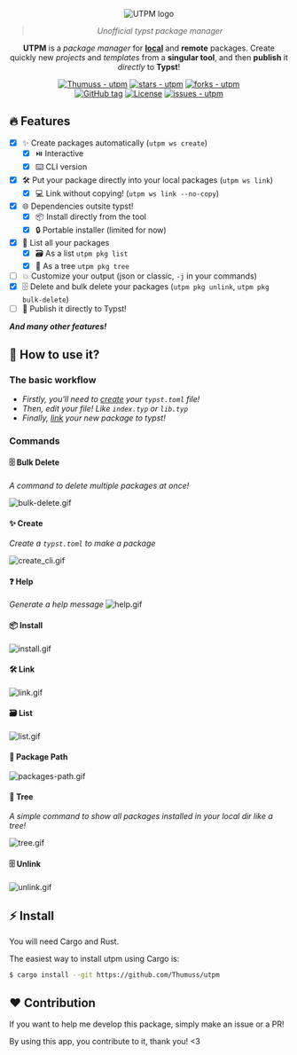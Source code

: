 <div align="center">

![UTPM logo](./assets/logo.svg)

> _Unofficial typst package manager_

**UTPM** is a _package manager_ for **[local](https://github.com/typst/packages#local-packages)** and **remote** packages. Create quickly new _projects_ and _templates_ from a **singular tool**, and then **publish** it _directly_ to **Typst**!

[![Thumuss - utpm](https://img.shields.io/static/v1?label=Thumuss&message=utpm&color=blue&logo=github)](https://github.com/Thumuss/utpm "Go to GitHub repo")
[![stars - utpm](https://img.shields.io/github/stars/Thumuss/utpm?style=social)](https://github.com/Thumuss/utpm)
[![forks - utpm](https://img.shields.io/github/forks/Thumuss/utpm?style=social)](https://github.com/Thumuss/utpm)
<br/>
[![GitHub tag](https://img.shields.io/github/tag/Thumuss/utpm?include_prereleases=&sort=semver&color=blue)](https://github.com/Thumuss/utpm/releases/)
[![License](https://img.shields.io/badge/License-MIT-blue)](#license)
[![issues - utpm](https://img.shields.io/github/issues/Thumuss/utpm)](https://github.com/Thumuss/utpm/issues)


</div>

## 🔥 Features

- [x] ✨ Create packages automatically (`utpm ws create`)
  - [x] ⏯️ Interactive
  - [x] ⌨️ CLI version
- [x] 🛠 Put your package directly into your local packages (`utpm ws link`)
  - [x] 💻 Link without copying! (`utpm ws link --no-copy`)
- [x] 🌐 Dependencies outsite typst!
  - [x] 📦 Install directly from the tool
  - [x] 🔒 Portable installer (limited for now)
- [x] 📃 List all your packages
  - [x] 🗃️ As a list `utpm pkg list`
  - [x] 🌲 As a tree `utpm pkg tree`
- [ ] 💥 Customize your output (json or classic, `-j` in your commands)
- [x] 🗄️ Delete and bulk delete your packages (`utpm pkg unlink`, `utpm pkg bulk-delete`)
- [ ] 🚀 Publish it directly to Typst!

**_And many other features!_**

## 🔎 How to use it?

### The basic workflow

- _Firstly, you'll need to [create](#create) your `typst.toml` file!_
- _Then, edit your file! Like `index.typ` or `lib.typ`_
- _Finally, [link](#link) your new package to typst!_

### Commands

#### 🗄️ Bulk Delete

<!-- TODO: GIF -->

_A command to delete multiple packages at once!_

![bulk-delete.gif](./assets/gifs/bulk_delete.gif)

<div id="create">

#### ✨ Create
_Create a `typst.toml` to make a package_

![create_cli.gif](./assets/gifs/create_cli.gif)
<!-- TODO: GIF v2 -->

</div>
<div id="help">


#### ❓ Help

_Generate a help message_
![help.gif](./assets/gifs/help.gif)

</div>
<div id="install">

#### 📦 Install
![install.gif](./assets/gifs/install.gif)
<!-- TODO: GIF & text-->

</div>
<div id="link">

#### 🛠 Link
![link.gif](./assets/gifs/link.gif)
<!-- TODO: GIF & text-->

</div>
<div id="list">

#### 🗃️ List
<!-- TODO: text -->

![list.gif](./assets/gifs/list.gif)

</div>
<div id="package-path">
<!-- TODO: text -->

#### 🚦 Package Path

![packages-path.gif](./assets/gifs/packages-path.gif)

</div>
<div id="tree">

#### 🌲 Tree

_A simple command to show all packages installed in your local dir like a tree!_

![tree.gif](./assets/gifs/tree.gif)

</div>
<div id="unlink">
<!-- TODO: GIF -->

#### 🗄️ Unlink

![unlink.gif](./assets/gifs/unlink.gif)

</div>

## ⚡ Install

You will need Cargo and Rust.

The easiest way to install utpm using Cargo is:

```bash
$ cargo install --git https://github.com/Thumuss/utpm
```

## ❤️ Contribution

If you want to help me develop this package, simply make an issue or a PR!

By using this app, you contribute to it, thank you! <3
